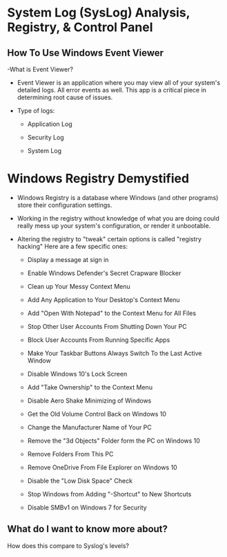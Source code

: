 # System Log (SysLog) Analysis, Registry, & Control Panel
## How To Use Windows Event Viewer

-What is Event Viewer?

 - Event Viewer is an application where you may view all of your system's detailed logs. All error events as well. This app is a critical piece in determining root cause of issues.

- Type of logs:

  * Application Log

  * Security Log 

  * System Log 

# Windows Registry Demystified

- Windows Registry is a database where Windows (and other programs) store their configuration settings. 

* Working in the registry without knowledge of what you are doing could really mess up your system's configuration, or render it unbootable.

- Altering the registry to "tweak" certain options is called "registry hacking" Here are a few specific ones:

   * Display a message at sign in

   * Enable Windows Defender's Secret Crapware Blocker

   * Clean up Your Messy Context Menu

   * Add Any Application to Your Desktop's Context Menu

   * Add "Open With Notepad" to the Context Menu for All Files

   * Stop Other User Accounts From Shutting Down Your PC

   * Block User Accounts From Running Specific Apps

   * Make Your Taskbar Buttons Always Switch To the Last Active Window

   * Disable Windows 10's Lock Screen

   * Add "Take Ownership" to the Context Menu

   * Disable Aero Shake Minimizing of Windows

   * Get the Old Volume Control Back on Windows 10

   * Change the Manufacturer Name of Your PC

   * Remove the "3d Objects" Folder form the PC on Windows 10

   * Remove Folders From This PC
 
   * Remove OneDrive From File Explorer on Windows 10

   * Disable the "Low Disk Space" Check

   * Stop Windows from Adding "-Shortcut" to New Shortcuts

   * Disable SMBv1 on Windows 7 for Security


## What do I want to know more about?
How does this compare to Syslog's levels?
